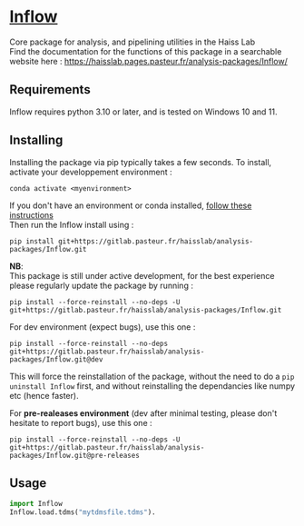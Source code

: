 # [Inflow](https://haisslab.pages.pasteur.fr/analysis-packages/Inflow/)
Core package for analysis, and pipelining utilities in the Haiss Lab  
Find the documentation for the functions of this package in a searchable website here : https://haisslab.pages.pasteur.fr/analysis-packages/Inflow/

## Requirements
Inflow requires python 3.10 or later, and is tested on Windows 10 and 11.

## Installing
Installing the package via pip typically takes a few seconds.  To install, activate your developpement environment :
```
conda activate <myenvironment>
```
If you don't have an environment or conda installed, [follow these instructions](https://gitlab.pasteur.fr/haisslab/analysis-packages/how-to-start/-/blob/main/README.md)  
Then run the Inflow install using :
```
pip install git+https://gitlab.pasteur.fr/haisslab/analysis-packages/Inflow.git
```

**NB**:  
This package is still under active development, for the best experience please regularly update the package by running :  
```
pip install --force-reinstall --no-deps -U git+https://gitlab.pasteur.fr/haisslab/analysis-packages/Inflow.git
```
For dev environment (expect bugs), use this one :
```
pip install --force-reinstall --no-deps git+https://gitlab.pasteur.fr/haisslab/analysis-packages/Inflow.git@dev
```

This  will force the reinstallation of the package, without the need to do a `pip uninstall Inflow` first, and without reinstalling the dependancies like numpy etc (hence faster).


For **pre-realeases environment** (dev after minimal testing, please don't hesitate to report bugs), use this one :  
```
pip install --force-reinstall --no-deps -U git+https://gitlab.pasteur.fr/haisslab/analysis-packages/Inflow.git@pre-releases
```

## Usage

```python
import Inflow
Inflow.load.tdms("mytdmsfile.tdms").
```

 
